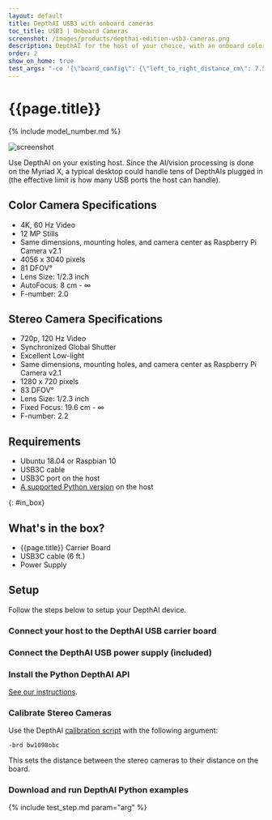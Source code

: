 ```yaml
---
layout: default
title: DepthAI USB3 with onboard cameras
toc_title: USB3 | Onboard Cameras
screenshot: /images/products/depthai-edition-usb3-cameras.png
description: DepthAI for the host of your choice, with an onboard color camera module and global-shutter synchronized stereo pair.
order: 2
show_on_home: true
test_args: "-co '{\"board_config\": {\"left_to_right_distance_cm\": 7.5}}'"
---
```


# {{page.title}}

{% include model_number.md %}

![screenshot]({{page.screenshot}})

Use DepthAI on your existing host. Since the AI/vision processing is done on the Myriad X, a typical desktop could handle tens of DepthAIs plugged in (the effective limit is how many USB ports the host can handle).

## Color Camera Specifications

* 4K, 60 Hz Video
* 12 MP Stills
* Same dimensions, mounting holes, and camera center as Raspberry Pi Camera v2.1
* 4056 x 3040 pixels
* 81 DFOV°
* Lens Size: 1/2.3 inch
* AutoFocus: 8 cm - ∞
* F-number: 2.0

## Stereo Camera Specifications

* 720p, 120 Hz Video
* Synchronized Global Shutter
* Excellent Low-light
* Same dimensions, mounting holes, and camera center as Raspberry Pi Camera v2.1
* 1280 x 720 pixels
* 83 DFOV°
* Lens Size: 1/2.3 inch
* Fixed Focus: 19.6 cm - ∞
* F-number: 2.2

## Requirements

* Ubuntu 18.04 or Raspbian 10
* USB3C cable
* USB3C port on the host
* [A supported Python version](/api/#python_version) on the host

{: #in_box}
## What's in the box?

* {{page.title}} Carrier Board
* USB3C cable (6 ft.)
* Power Supply

## Setup

Follow the steps below to setup your DepthAI device.

<h3 class="step js-toc-ignore"><span></span> Connect your host to the DepthAI USB carrier board</h3>

<h3 class="step js-toc-ignore"><span></span> Connect the DepthAI USB power supply (included)</h3>

<h3 class="step js-toc-ignore"><span></span> Install the Python DepthAI API</h3>

[See our instructions](/api#python_version).

<h3 class="step js-toc-ignore"><span></span> Calibrate Stereo Cameras</h3>

Use the DepthAI [calibration script](/products/stereo_camera_pair/#calibration) with the following argument:

```
-brd bw1098obc
```

This sets the distance between the stereo cameras to their distance on the board.

<h3 class="step js-toc-ignore"><span></span> Download and run DepthAI Python examples</h3>

{% include test_step.md param="arg" %}
